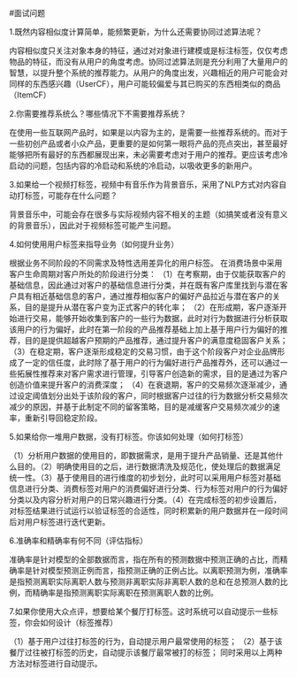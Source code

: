 #面试问题

1.既然内容相似度计算简单，能频繁更新，为什么还需要协同过滤算法呢？

内容相似度只关注对象本身的特征，通过对对象进行建模或是标注标签，仅仅考虑物品的特征，而没有从用户的角度考虑。协同过滤算法则是充分利用了大量用户的智慧，以提升整个系统的推荐能力。从用户的角度出发，兴趣相近的用户可能会对同样的东西感兴趣（UserCF），用户可能较偏爱与其已购买的东西相类似的商品（ItemCF）

2.你需要推荐系统么？哪些情况下不需要推荐系统？

在使用一些互联网产品时，如果是以内容为主的，是需要一些推荐系统的。而对于一些初创产品或者小众产品，更重要的是如何第一眼将产品的亮点突出，甚至最好能够把所有最好的东西都展现出来，未必需要考虑对于用户的推荐。更应该考虑冷启动的问题，包括内容的冷启动和系统的冷启动，以吸收更多的新用户。

3.如果给一个视频打标签，视频中有音乐作为背景音乐，采用了NLP方式对内容自动打标签，可能存在什么问题？

背景音乐中，可能会存在很多与实际视频内容不相关的主题（如搞笑或者没有意义的背景音乐），因此对于视频标签可能产生问题。

4.如何使用用户标签来指导业务（如何提升业务）

根据业务不同阶段的不同需求及特性选用差异化的用户标签。
在消费场景中采用客户生命周期对客户所处的阶段进行分类：
（1）在考察期，由于仅能获取客户的基础信息，因此通过对客户的基础信息进行分类，并在既有客户库里找到与潜在客户具有相近基础信息的客户，通过推荐相似客户的偏好产品拉近与潜在客户的关系，目的是提升从潜在客户变为正式客户的转化率；
（2）在形成期，客户逐渐开始进行交易，能够开始收集到客户的一些行为数据，此时对行为数据进行分析获取该用户的行为偏好，此时在第一阶段的产品推荐基础上加上基于用户行为偏好的推荐，目的是提供超越客户预期的产品推荐，通过提升客户的满意度稳固客户关系；
（3）在稳定期，客户逐渐形成稳定的交易习惯，由于这个阶段客户对企业品牌形成了一定的信任度，此时除了基于用户的行为偏好进行产品推荐外，还可以通过一些拓展性推荐来对客户需求进行管理，引导客户创造新的需求，目的是通过为客户创造价值来提升客户的消费深度；
（4）在衰退期，客户的交易频次逐渐减少，通过设定阈值划分出处于该阶段的客户，同时根据客户过往的行为数据分析交易频次减少的原因，并基于此制定不同的留客策略，目的是减缓客户交易频次减少的速率，重新引导回稳定阶段。

5.如果给你一堆用户数据，没有打标签。你该如何处理（如何打标签）

（1）分析用户数据的使用目的，即数据需求，是用于提升产品销量、还是其他什么目的。（2）明确使用目的之后，进行数据清洗及规范化，使处理后的数据满足统一性。（3）基于使用目的进行维度的初步划分，此时可以采用用户标签对基础信息进行分类、消费标签对用户的消费偏好进行分类、行为标签对用户的行为偏好分类以及内容分析对用户的日常兴趣进行分类。（4）在完成标签的初步设置后，对标签结果进行试运行以验证标签的合适性，同时积累新的用户数据并在一段时间后对用户标签进行迭代更新。

6.准确率和精确率有何不同（评估指标）

准确率是针对模型的全部数据而言，指在所有的预测数据中预测正确的占比，而精确率是针对模型预测正例而言，指预测正确的正例占比。以离职预测为例，准确率是指预测离职实际离职人数与预测非离职实际非离职人数的总和在总预测人数的比例，而精确率是指预测离职实际离职在预测离职人数的比例。

7.如果你使用大众点评，想要给某个餐厅打标签。这时系统可以自动提示一些标签，你会如何设计（标签推荐）

（1）基于用户过往打标签的行为，自动提示用户最常使用的标签；
（2）基于该餐厅过往被打标签的历史，自动提示该餐厅最常被打的标签；
同时采用以上两种方法对标签进行自动提示。



















